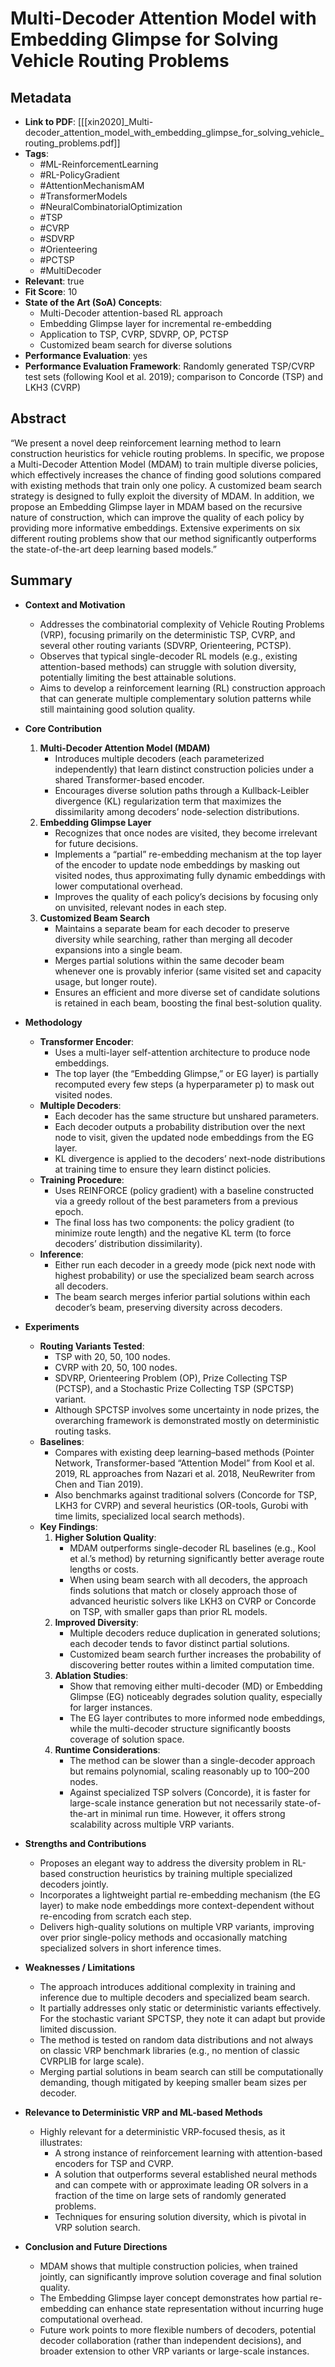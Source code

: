 # Multi-Decoder Attention Model with Embedding Glimpse for Solving Vehicle Routing Problems

## Metadata
- **Link to PDF**: [[[xin2020]_Multi-decoder_attention_model_with_embedding_glimpse_for_solving_vehicle_routing_problems.pdf]]
- **Tags**:
  - #ML-ReinforcementLearning
  - #RL-PolicyGradient
  - #AttentionMechanismAM
  - #TransformerModels
  - #NeuralCombinatorialOptimization
  - #TSP
  - #CVRP
  - #SDVRP
  - #Orienteering
  - #PCTSP
  - #MultiDecoder
- **Relevant**: true
- **Fit Score**: 10
- **State of the Art (SoA) Concepts**:
  - Multi-Decoder attention-based RL approach
  - Embedding Glimpse layer for incremental re-embedding
  - Application to TSP, CVRP, SDVRP, OP, PCTSP
  - Customized beam search for diverse solutions
- **Performance Evaluation**: yes
- **Performance Evaluation Framework**: Randomly generated TSP/CVRP test sets (following Kool et al. 2019); comparison to Concorde (TSP) and LKH3 (CVRP)

## Abstract
“We present a novel deep reinforcement learning method to learn construction heuristics for vehicle routing problems. In specific, we propose a Multi-Decoder Attention Model (MDAM) to train multiple diverse policies, which effectively increases the chance of finding good solutions compared with existing methods that train only one policy. A customized beam search strategy is designed to fully exploit the diversity of MDAM. In addition, we propose an Embedding Glimpse layer in MDAM based on the recursive nature of construction, which can improve the quality of each policy by providing more informative embeddings. Extensive experiments on six different routing problems show that our method significantly outperforms the state-of-the-art deep learning based models.”

## Summary
- **Context and Motivation**
  - Addresses the combinatorial complexity of Vehicle Routing Problems (VRP), focusing primarily on the deterministic TSP, CVRP, and several other routing variants (SDVRP, Orienteering, PCTSP).
  - Observes that typical single-decoder RL models (e.g., existing attention-based methods) can struggle with solution diversity, potentially limiting the best attainable solutions.
  - Aims to develop a reinforcement learning (RL) construction approach that can generate multiple complementary solution patterns while still maintaining good solution quality.

- **Core Contribution**
  1. **Multi-Decoder Attention Model (MDAM)**  
     - Introduces multiple decoders (each parameterized independently) that learn distinct construction policies under a shared Transformer-based encoder.
     - Encourages diverse solution paths through a Kullback-Leibler divergence (KL) regularization term that maximizes the dissimilarity among decoders’ node-selection distributions.
  2. **Embedding Glimpse Layer**  
     - Recognizes that once nodes are visited, they become irrelevant for future decisions.
     - Implements a “partial” re-embedding mechanism at the top layer of the encoder to update node embeddings by masking out visited nodes, thus approximating fully dynamic embeddings with lower computational overhead.
     - Improves the quality of each policy’s decisions by focusing only on unvisited, relevant nodes in each step.
  3. **Customized Beam Search**  
     - Maintains a separate beam for each decoder to preserve diversity while searching, rather than merging all decoder expansions into a single beam.
     - Merges partial solutions within the same decoder beam whenever one is provably inferior (same visited set and capacity usage, but longer route).
     - Ensures an efficient and more diverse set of candidate solutions is retained in each beam, boosting the final best-solution quality.

- **Methodology**
  - **Transformer Encoder**:  
    - Uses a multi-layer self-attention architecture to produce node embeddings.  
    - The top layer (the “Embedding Glimpse,” or EG layer) is partially recomputed every few steps (a hyperparameter p) to mask out visited nodes.
  - **Multiple Decoders**:  
    - Each decoder has the same structure but unshared parameters.  
    - Each decoder outputs a probability distribution over the next node to visit, given the updated node embeddings from the EG layer.  
    - KL divergence is applied to the decoders’ next-node distributions at training time to ensure they learn distinct policies.
  - **Training Procedure**:  
    - Uses REINFORCE (policy gradient) with a baseline constructed via a greedy rollout of the best parameters from a previous epoch.  
    - The final loss has two components: the policy gradient (to minimize route length) and the negative KL term (to force decoders’ distribution dissimilarity).
  - **Inference**:  
    - Either run each decoder in a greedy mode (pick next node with highest probability) or use the specialized beam search across all decoders.  
    - The beam search merges inferior partial solutions within each decoder’s beam, preserving diversity across decoders.

- **Experiments**
  - **Routing Variants Tested**:  
    - TSP with 20, 50, 100 nodes.  
    - CVRP with 20, 50, 100 nodes.  
    - SDVRP, Orienteering Problem (OP), Prize Collecting TSP (PCTSP), and a Stochastic Prize Collecting TSP (SPCTSP) variant.  
    - Although SPCTSP involves some uncertainty in node prizes, the overarching framework is demonstrated mostly on deterministic routing tasks.
  - **Baselines**:
    - Compares with existing deep learning–based methods (Pointer Network, Transformer-based “Attention Model” from Kool et al. 2019, RL approaches from Nazari et al. 2018, NeuRewriter from Chen and Tian 2019).  
    - Also benchmarks against traditional solvers (Concorde for TSP, LKH3 for CVRP) and several heuristics (OR-tools, Gurobi with time limits, specialized local search methods).
  - **Key Findings**:
    1. **Higher Solution Quality**:  
       - MDAM outperforms single-decoder RL baselines (e.g., Kool et al.’s method) by returning significantly better average route lengths or costs.  
       - When using beam search with all decoders, the approach finds solutions that match or closely approach those of advanced heuristic solvers like LKH3 on CVRP or Concorde on TSP, with smaller gaps than prior RL models.
    2. **Improved Diversity**:  
       - Multiple decoders reduce duplication in generated solutions; each decoder tends to favor distinct partial solutions.  
       - Customized beam search further increases the probability of discovering better routes within a limited computation time.
    3. **Ablation Studies**:  
       - Show that removing either multi-decoder (MD) or Embedding Glimpse (EG) noticeably degrades solution quality, especially for larger instances.  
       - The EG layer contributes to more informed node embeddings, while the multi-decoder structure significantly boosts coverage of solution space.
    4. **Runtime Considerations**:  
       - The method can be slower than a single-decoder approach but remains polynomial, scaling reasonably up to 100–200 nodes.  
       - Against specialized TSP solvers (Concorde), it is faster for large-scale instance generation but not necessarily state-of-the-art in minimal run time. However, it offers strong scalability across multiple VRP variants.

- **Strengths and Contributions**
  - Proposes an elegant way to address the diversity problem in RL-based construction heuristics by training multiple specialized decoders jointly.  
  - Incorporates a lightweight partial re-embedding mechanism (the EG layer) to make node embeddings more context-dependent without re-encoding from scratch each step.  
  - Delivers high-quality solutions on multiple VRP variants, improving over prior single-policy methods and occasionally matching specialized solvers in short inference times.

- **Weaknesses / Limitations**
  - The approach introduces additional complexity in training and inference due to multiple decoders and specialized beam search.  
  - It partially addresses only static or deterministic variants effectively. For the stochastic variant SPCTSP, they note it can adapt but provide limited discussion.  
  - The method is tested on random data distributions and not always on classic VRP benchmark libraries (e.g., no mention of classic CVRPLIB for large scale).  
  - Merging partial solutions in beam search can still be computationally demanding, though mitigated by keeping smaller beam sizes per decoder.

- **Relevance to Deterministic VRP and ML-based Methods**
  - Highly relevant for a deterministic VRP-focused thesis, as it illustrates:
    - A strong instance of reinforcement learning with attention-based encoders for TSP and CVRP.  
    - A solution that outperforms several established neural methods and can compete with or approximate leading OR solvers in a fraction of the time on large sets of randomly generated problems.  
    - Techniques for ensuring solution diversity, which is pivotal in VRP solution search.

- **Conclusion and Future Directions**
  - MDAM shows that multiple construction policies, when trained jointly, can significantly improve solution coverage and final solution quality.  
  - The Embedding Glimpse layer concept demonstrates how partial re-embedding can enhance state representation without incurring huge computational overhead.  
  - Future work points to more flexible numbers of decoders, potential decoder collaboration (rather than independent decisions), and broader extension to other VRP variants or large-scale instances.